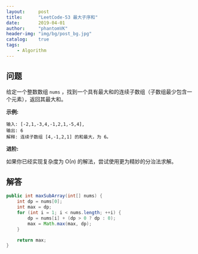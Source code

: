 ```yaml
---
layout:     post
title:      "LeetCode-53 最大子序和"
date:       2019-04-01
author:     "phantomVK"
header-img: "img/bg/post_bg.jpg"
catalog:    true
tags:
    - Algorithm
---
```


## 问题

给定一个整数数组 `nums` ，找到一个具有最大和的连续子数组（子数组最少包含一个元素），返回其最大和。

**示例:**

```
输入: [-2,1,-3,4,-1,2,1,-5,4],
输出: 6
解释: 连续子数组 [4,-1,2,1] 的和最大，为 6。
```

**进阶:**

如果你已经实现复杂度为 O(*n*) 的解法，尝试使用更为精妙的分治法求解。

## 解答

```java
public int maxSubArray(int[] nums) {
    int dp = nums[0];
    int max = dp;
    for (int i = 1; i < nums.length; ++i) {
        dp = nums[i] + (dp > 0 ? dp : 0);
        max = Math.max(max, dp);
    }

    return max;
}
```



